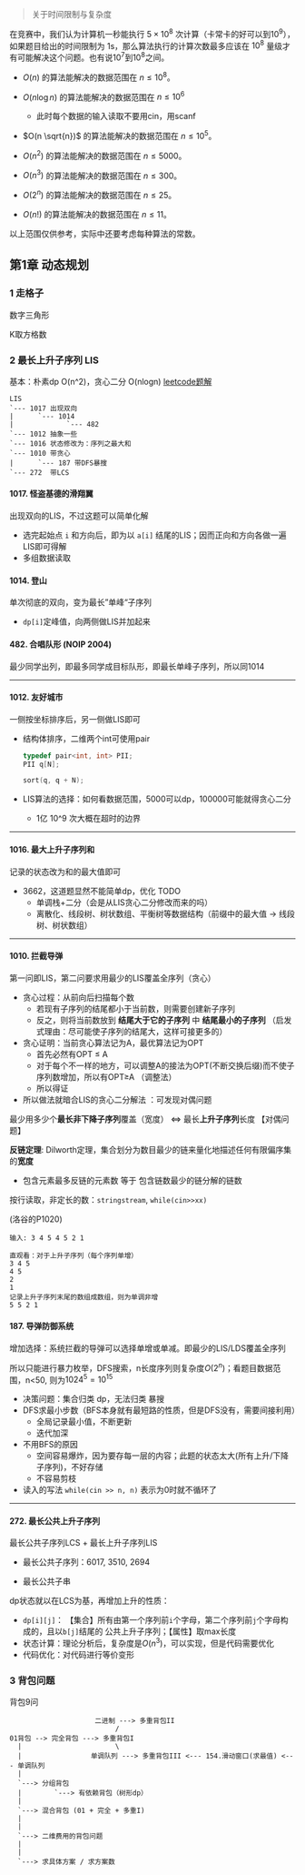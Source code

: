 > 关于时间限制与复杂度

在竞赛中，我们认为计算机一秒能执行 $5 \times 10^8$ 次计算（卡常卡的好可以到$10^9$），如果题目给出的时间限制为 1s，那么算法执行的计算次数最多应该在 $10^8$ 量级才有可能解决这个问题。也有说$10^7$到$10^8$之间。

- $O(n)$ 的算法能解决的数据范围在 $n \leq 10^8$。
- $O(n \log n)$ 的算法能解决的数据范围在 $n \leq 10^6$ 
  - 此时每个数据的输入读取不要用cin，用scanf

- $O(n \sqrt{n})$ 的算法能解决的数据范围在 $n \leq 10^5$。
- $O(n^2)$ 的算法能解决的数据范围在 $n \leq 5000$。
- $O(n^3)$ 的算法能解决的数据范围在 $n \leq 300$。
- $O(2^n)$ 的算法能解决的数据范围在 $n \leq 25$。
- $O(n!)$ 的算法能解决的数据范围在 $n \leq 11$。

以上范围仅供参考，实际中还要考虑每种算法的常数。



## 第1章 动态规划

### 1 走格子

数字三角形

K取方格数


### 2 最长上升子序列 LIS

基本：朴素dp O(n^2)，贪心二分 O(nlogn)  [leetcode题解](https://leetcode.cn/problems/longest-increasing-subsequence/solutions/147667/zui-chang-shang-sheng-zi-xu-lie-by-leetcode-soluti/) 

```
LIS
`--- 1017 出现双向
|	   `--- 1014
| 			  `--- 482
`--- 1012 抽象一些
`--- 1016 状态修改为：序列之最大和
`--- 1010 带贪心
|	   `--- 187 带DFS暴搜
`--- 272  带LCS
```

#### 1017. 怪盗基德的滑翔翼

出现双向的LIS，不过这题可以简单化解

- 选完起始点 `i` 和方向后，即为以 `a[i]` 结尾的LIS；因而正向和方向各做一遍LIS即可得解
- 多组数据读取

#### 1014. 登山

单次彻底的双向，变为最长”单峰“子序列

- `dp[i]`定峰值，向两侧做LIS并加起来

#### 482. 合唱队形 (NOIP 2004)

最少同学出列，即最多同学成目标队形，即最长单峰子序列，所以同1014

---

#### 1012. 友好城市

一侧按坐标排序后，另一侧做LIS即可

- 结构体排序，二维两个int可使用pair

  ```cpp
  typedef pair<int, int> PII;
  PII q[N];
  
  sort(q, q + N);
  ```

- LIS算法的选择：如何看数据范围，5000可以dp，100000可能就得贪心二分

  - 1亿 10^9 次大概在超时的边界

---

#### 1016. 最大上升子序列和

记录的状态改为和的最大值即可

- 3662，这道题显然不能简单dp，优化 TODO
  - 单调栈+二分（会是从LIS贪心二分修改而来的吗）
  - 离散化、线段树、树状数组、平衡树等数据结构（前缀中的最大值 $\to$ 线段树、树状数组）

---

#### 1010. 拦截导弹

第一问即LIS，第二问要求用最少的LIS覆盖全序列（贪心）

- 贪心过程：从前向后扫描每个数
  - 若现有子序列的结尾都小于当前数，则需要创建新子序列
  - 反之，则将当前数放到 **结尾大于它的子序列** 中 **结尾最小的子序列** （启发式理由：尽可能使子序列的结尾大，这样可接更多的）
- 贪心证明：当前贪心算法记为A，最优算法记为OPT
  - 首先必然有OPT $\leq$ A
  - 对于每个不一样的地方，可以调整A的接法为OPT(不断交换后缀)而不使子序列数增加，所以有OPT$\geq$A （调整法）
  - 所以得证
- 所以做法就暗合LIS的贪心二分解法 ：可发现对偶问题

最少用多少个**最长非下降子序列**覆盖（宽度） $\iff$ 最长**上升子序列**长度 【对偶问题】

**反链定理**: Dilworth定理，集合划分为数目最少的链来量化地描述任何有限偏序集的**宽度**

- 包含元素最多反链的元素数 等于 包含链数最少的链分解的链数

按行读取，非定长的数：`stringstream`,  `while(cin>>xx)`

(洛谷的P1020)

```
输入: 3 4 5 4 5 2 1

直观看：对于上升子序列（每个序列单增）
3 4 5
4 5
2
1
记录上升子序列末尾的数组成数组，则为单调非增
5 5 2 1
```

#### 187. 导弹防御系统

增加选择：系统拦截的导弹可以选择单增或单减。即最少的LIS/LDS覆盖全序列

所以只能进行暴力枚举，DFS搜索，n长度序列则复杂度$O(2^n)$；看题目数据范围，n<50, 则为$1024^5 = 10^{15}$

- 决策问题：集合归类 dp，无法归类 暴搜
- DFS求最小步数（BFS本身就有最短路的性质，但是DFS没有，需要间接利用）
  - 全局记录最小值，不断更新
  - 迭代加深
- 不用BFS的原因
  - 空间容易爆炸，因为要存每一层的内容；此题的状态太大(所有上升/下降子序列)，不好存储
  - 不容易剪枝
- 读入的写法 `while(cin >> n, n)` 表示为0时就不循环了

---

#### 272. 最长公共上升子序列

最长公共子序列LCS + 最长上升子序列LIS

- 最长公共子序列：6017,  3510, 2694

- 最长公共子串

dp状态就以在LCS为基，再增加上升的性质：

- `dp[i][j]`： 【集合】所有由第一个序列前`i`个字母，第二个序列前`j`个字母构成的，且以`b[j]`结尾的 公共上升子序列；【属性】取max长度
- 状态计算：理论分析后，复杂度是$O(n^3)$，可以实现，但是代码需要优化
- 代码优化：对代码进行等价变形



### 3 背包问题

背包9问

```
				     二进制 ---> 多重背包II
						  /
01背包 --> 完全背包 ---> 多重背包I 
  |						  \
  |				    单调队列 ---> 多重背包III <--- 154.滑动窗口(求最值) <--- 单调队列
  |
  `---> 分组背包
  |		   `---> 有依赖背包（树形dp）
  |
  `---> 混合背包 (01 + 完全 + 多重I)
  |
  |
  `---> 二维费用的背包问题
  |
  |
  `---> 求具体方案 / 求方案数
```

